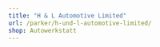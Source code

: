 ```yaml
---
title: "H & L Automotive Limited"
url: /parker/h-und-l-automotive-limited/
shop: Autowerkstatt
---
```

